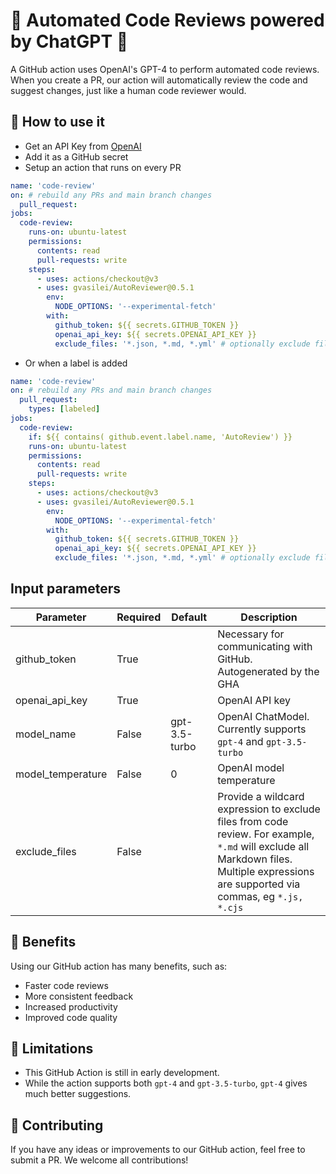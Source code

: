 # 🤖 Automated Code Reviews powered by ChatGPT 🤖

A GitHub action uses OpenAI's GPT-4 to perform automated code reviews. When you create a PR, our action will automatically review the code and suggest changes, just like a human code reviewer would.

## 🚀 How to use it

- Get an API Key from [OpenAI](https://platform.openai.com/account/api-keys)
- Add it as a GitHub secret
- Setup an action that runs on every PR

```YAML
name: 'code-review'
on: # rebuild any PRs and main branch changes
  pull_request:
jobs:
  code-review:
    runs-on: ubuntu-latest
    permissions:
      contents: read
      pull-requests: write
    steps:
      - uses: actions/checkout@v3
      - uses: gvasilei/AutoReviewer@0.5.1
        env:
          NODE_OPTIONS: '--experimental-fetch'
        with:
          github_token: ${{ secrets.GITHUB_TOKEN }}
          openai_api_key: ${{ secrets.OPENAI_API_KEY }}
          exclude_files: '*.json, *.md, *.yml' # optionally exclude files based on a wildcard expression. 
```

- Or when a label is added

```YAML
name: 'code-review'
on: # rebuild any PRs and main branch changes
  pull_request:
    types: [labeled]
jobs:
  code-review:
    if: ${{ contains( github.event.label.name, 'AutoReview') }}
    runs-on: ubuntu-latest
    permissions:
      contents: read
      pull-requests: write
    steps:
      - uses: actions/checkout@v3
      - uses: gvasilei/AutoReviewer@0.5.1
        env:
          NODE_OPTIONS: '--experimental-fetch'
        with:
          github_token: ${{ secrets.GITHUB_TOKEN }}
          openai_api_key: ${{ secrets.OPENAI_API_KEY }}
          exclude_files: '*.json, *.md, *.yml' # optionally exclude files based on a wildcard expression. 
```

## Input parameters

| **Parameter**     | **Required** | **Default**   | **Description**                                                                                                                                                                         |
|-------------------|--------------|---------------|-----------------------------------------------------------------------------------------------------------------------------------------------------------------------------------------|
| github_token      | True         |               | Necessary for communicating with GitHub. Autogenerated by the GHA                                                                                                                       |
| openai_api_key    | True         |               | OpenAI API key                                                                                                                                                                          |
| model_name        | False        | gpt-3.5-turbo | OpenAI ChatModel. Currently supports `gpt-4` and `gpt-3.5-turbo`                                                                                                                        |
| model_temperature | False        | 0             | OpenAI model temperature                                                                                                                                                                |
| exclude_files     | False        |               | Provide a wildcard expression to exclude files from code review.  For example, `*.md` will exclude all Markdown files. Multiple  expressions are supported via commas, eg `*.js, *.cjs` |

## 🎉 Benefits

Using our GitHub action has many benefits, such as:

- Faster code reviews
- More consistent feedback
- Increased productivity
- Improved code quality

## 🤞 Limitations

- This GitHub Action is still in early development.
- While the action supports both `gpt-4` and `gpt-3.5-turbo`, `gpt-4` gives much better suggestions.

## 🙌 Contributing

If you have any ideas or improvements to our GitHub action, feel free to submit a PR. We welcome all contributions!
